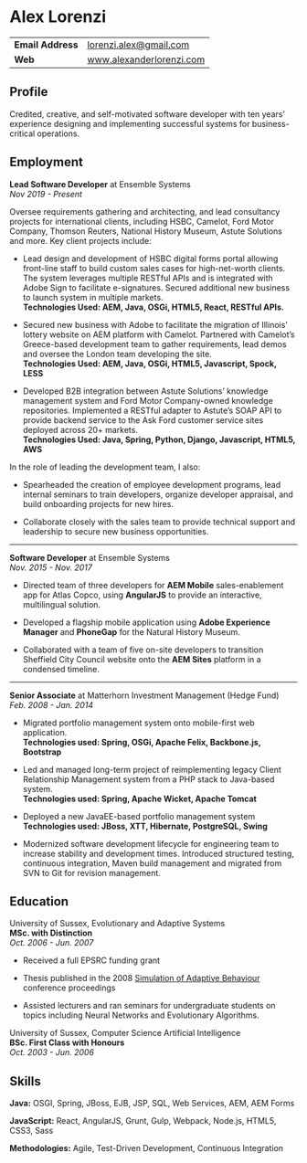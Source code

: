 # Alex Lorenzi

|                   |                          |
| :---------------- | :----------------------- |
| **Email Address** | lorenzi.alex@gmail.com   |
| **Web**           | www.alexanderlorenzi.com |

## Profile

Credited, creative, and self-motivated software developer with ten years’ experience
designing and implementing successful systems for business-critical operations.

## Employment

**Lead Software Developer** at Ensemble Systems\
_Nov 2019 - Present_

Oversee requirements gathering and architecting, and lead consultancy projects for
international clients, including HSBC, Camelot, Ford Motor Company, Thomson
Reuters, National History Museum, Astute Solutions and more. Key client projects
include:

- Lead design and development of HSBC digital forms portal allowing front-line staff to build custom sales cases for high-net-worth clients. The system leverages multiple RESTful APIs and is integrated with Adobe Sign to facilitate e-signatures. Secured additional new business to launch system in multiple markets.\
  **Technologies Used: AEM, Java, OSGi, HTML5, React, RESTful APIs.**

- Secured new business with Adobe to facilitate the migration of Illinois’ lottery website on AEM platform with Camelot. Partnered with Camelot’s Greece-based development team to gather requirements, lead demos and oversee the London team developing the site.\
  **Technologies Used: AEM, Java, OSGi, HTML5, Javascript, Spock, LESS**

- Developed B2B integration between Astute Solutions’ knowledge management system and Ford Motor Company-owned knowledge repositories. Implemented a RESTful adapter to Astute’s SOAP API to provide backend service to the Ask Ford customer service sites deployed across 20+ markets.\
  **Technologies Used: Java, Spring, Python, Django, Javascript, HTML5, AWS**

In the role of leading the development team, I also:

- Spearheaded the creation of employee development programs, lead internal seminars to train developers, organize developer appraisal, and build onboarding projects for new hires.

- Collaborate closely with the sales team to provide technical support and leadership to secure new business opportunities.

---

**Software Developer** at Ensemble Systems\
_Nov. 2015 - Nov. 2017_

- Directed team of three developers for **AEM Mobile** sales-enablement app for Atlas Copco, using **AngularJS** to provide an interactive, multilingual solution.

- Developed a flagship mobile application using **Adobe Experience Manager** and **PhoneGap** for the Natural History Museum.

- Collaborated with a team of five on-site developers to transition Sheffield City Council website onto the **AEM Sites** platform in a condensed timeline.

---

**Senior Associate** at Matterhorn Investment Management (Hedge Fund)\
_Feb. 2008 - Jan. 2014_

- Migrated portfolio management system onto mobile-first web application.\
  **Technologies used: Spring, OSGi, Apache Felix, Backbone.js, Bootstrap**

- Led and managed long-term project of reimplementing legacy Client Relationship Management system from a PHP stack to Java-based system.\
  **Technologies used: Spring, Apache Wicket, Apache Tomcat**

- Deployed a new JavaEE-based portfolio management system\
  **Technologies used: JBoss, XTT, Hibernate, PostgreSQL, Swing**
  
- Modernized software development lifecycle for engineering team to increase stability and development times. Introduced structured testing, continuous integration, Maven build management and migrated from SVN to Git for revision management.


## Education

University of Sussex, Evolutionary and Adaptive  Systems\
**MSc. with Distinction**\
_Oct. 2006 - Jun. 2007_

- Received a full EPSRC funding grant

- Thesis published in the 2008 [Simulation of Adaptive Behaviour](https://link.springer.com/chapter/10.1007%2F978-3-540-69134-1_12) conference proceedings

- Assisted lecturers and ran seminars for undergraduate students on topics including Neural Networks and Evolutionary Algorithms.

University of Sussex, Computer Science Artificial Intelligence\
**BSc. First Class with Honours**\
_Oct. 2003 - Jun. 2006_

## Skills

**Java:** OSGI, Spring, JBoss, EJB, JSP, SQL, Web Services, AEM, AEM Forms

**JavaScript:** React, AngularJS, Grunt, Gulp, Webpack, Node.js, HTML5, CSS3, Sass

**Methodologies:** Agile, Test-Driven Development, Continuous Integration
